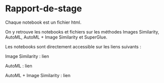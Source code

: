 # Rapport-de-stage

Chaque notebook est un fichier html.

On y retrouve les notebooks et fichiers sur les méthodes Images Similarity, AutoML, AutoML + Image Similarity et SuperGlue.

Les notebooks sont directement accessible sur les liens suivants : 

Image Similarity : lien

AutoML : lien

AutoML + Image Similarity : lien
